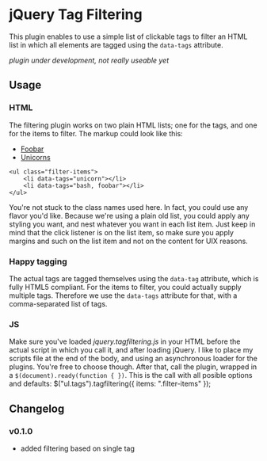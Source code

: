 jQuery Tag Filtering
====================

This plugin enables to use a simple list of clickable tags to filter an HTML list in which all elements are tagged using the `data-tags` attribute.

*plugin under development, not really useable yet*

Usage
-----

### HTML
The filtering plugin works on two plain HTML lists; one for the tags, and one for the items to filter. The markup could look like this:
	<ul class="tags">
		<li data-tag="foobar"><a href="#">Foobar</a></li>
		<li data-tag="unicorn"><a href="#">Unicorns</a></li>
	</ul>

	<ul class="filter-items">
		<li data-tags="unicorn"></li>
		<li data-tags="bash, foobar"></li>
	</ul>

You're not stuck to the class names used here. In fact, you could use any flavor you'd like. Because we're using a plain old list, you could apply any styling you want, and nest whatever you want in each list item. Just keep in mind that the click listener is on the list item, so make sure you apply margins and such on the list item and not on the content for UIX reasons.

### Happy tagging
The actual tags are tagged themselves using the `data-tag` attribute, which is fully HTML5 compliant. For the items to filter, you could actually supply multiple tags. Therefore we use the `data-tags` attribute for that, with a comma-separated list of tags.

### JS
Make sure you've loaded *jquery.tagfiltering.js* in your HTML before the actual script in which you call it, and after loading jQuery. I like to place my scripts file at the end of the body, and using an asynchronous loader for the plugins. You're free to choose though. After that, call the plugin, wrapped in a `$(document).ready(function { })`. This is the call with all posible options and defaults:
	$("ul.tags").tagfiltering({
		items: ".filter-items"
	});

Changelog
---------
### v0.1.0
- added filtering based on single tag
